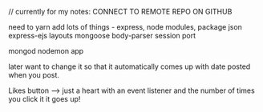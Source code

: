 // currently for my notes:
CONNECT TO REMOTE REPO ON GITHUB

need to yarn add lots of things -
express,
node modules,
package json
express-ejs layouts
mongoose
body-parser
session
port

mongod
nodemon app


later want to change it so that it automatically comes up with date posted when you post.

Likes button --> just a heart with an event listener and the number of times you click it it goes up!
